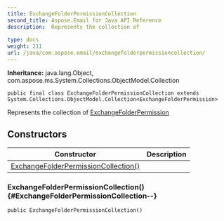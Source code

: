 ```yaml
---
title: ExchangeFolderPermissionCollection
second_title: Aspose.Email for Java API Reference
description:  Represents the collection of 
 
type: docs
weight: 211
url: /java/com.aspose.email/exchangefolderpermissioncollection/
---
```

**Inheritance:**
java.lang.Object, com.aspose.ms.System.Collections.ObjectModel.Collection
```
public final class ExchangeFolderPermissionCollection extends System.Collections.ObjectModel.Collection<ExchangeFolderPermission>
```

Represents the collection of [ExchangeFolderPermission](../../com.aspose.email/exchangefolderpermission)
## Constructors

| Constructor | Description |
| --- | --- |
| [ExchangeFolderPermissionCollection()](#ExchangeFolderPermissionCollection--) |  |
### ExchangeFolderPermissionCollection() {#ExchangeFolderPermissionCollection--}
```
public ExchangeFolderPermissionCollection()
```


